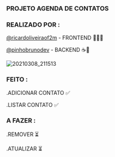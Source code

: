 
###                                                    PROJETO AGENDA DE CONTATOS


### REALIZADO POR :



<a target="_blank" href="https://github.com/ricardoliveiraof2m" >@ricardoliveiraof2m</a> - FRONTEND  🎨:man_artist:

<a target="_blank" href="https://github.com/pinhobrunodev" target =_blank >@pinhobrunodev</a> - BACKEND ☕️🧱





![20210308_211513]( https://user-images.githubusercontent.com/60756219/110399211-2e759c80-8054-11eb-8405-03ac18dfbf3e.gif)







### FEITO : 


.ADICIONAR CONTATO ✅

.LISTAR CONTATO  ✅

### A FAZER : 

.REMOVER ⏳ 

.ATUALIZAR ⏳

